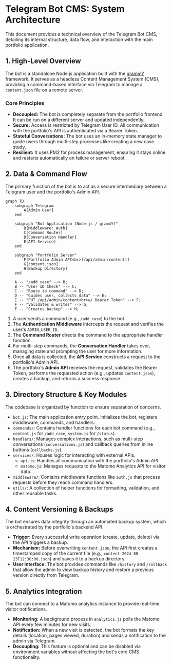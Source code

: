# Telegram Bot CMS: System Architecture

This document provides a technical overview of the Telegram Bot CMS, detailing its internal structure, data flow, and interaction with the main portfolio application.

## 1. High-Level Overview

The bot is a standalone Node.js application built with the [grammY](https://grammy.dev/) framework. It serves as a headless Content Management System (CMS), providing a command-based interface via Telegram to manage a `content.json` file on a remote server.

### Core Principles
-   **Decoupled:** The bot is completely separate from the portfolio frontend. It can be run on a different server and updated independently.
-   **Secure:** Access is restricted by Telegram User ID. All communication with the portfolio's API is authenticated via a Bearer Token.
-   **Stateful Conversations:** The bot uses an in-memory state manager to guide users through multi-step processes like creating a new case study.
-   **Resilient:** It uses PM2 for process management, ensuring it stays online and restarts automatically on failure or server reboot.

## 2. Data & Command Flow

The primary function of the bot is to act as a secure intermediary between a Telegram user and the portfolio's Admin API.

```mermaid
graph TD
    subgraph Telegram
        A[Admin User]
    end

    subgraph "Bot Application (Node.js / grammY)"
        B[Middleware: Auth]
        C[Command Router]
        D[Conversation Handler]
        E[API Service]
    end

    subgraph "Portfolio Server"
        F[Portfolio Admin API<br>(/api/admin/content)]
        G[content.json]
        H[Backup Directory]
    end

    A -- "/add_case" --> B;
    B -- "User ID Check" --> C;
    C -- "Route to command" --> D;
    D -- "Guides user, collects data" --> E;
    E -- "PUT /api/admin/content<br>w/ Bearer Token" --> F;
    F -- "Validates & writes" --> G;
    F -- "Creates backup" --> H;
```

1.  A user sends a command (e.g., `/add_case`) to the bot.
2.  The **Authentication Middleware** intercepts the request and verifies the user's `ADMIN_USER_ID`.
3.  The **Command Router** directs the command to the appropriate handler function.
4.  For multi-step commands, the **Conversation Handler** takes over, managing state and prompting the user for more information.
5.  Once all data is collected, the **API Service** constructs a request to the portfolio's Admin API.
6.  The portfolio's **Admin API** receives the request, validates the Bearer Token, performs the requested action (e.g., updates `content.json`), creates a backup, and returns a success response.

## 3. Directory Structure & Key Modules

The codebase is organized by function to ensure separation of concerns.

-   `bot.js`: The main application entry point. Initializes the bot, registers middleware, commands, and handlers.
-   `commands/`: Contains handler functions for each bot command (e.g., `content.js` for `/add_case`, `system.js` for `/status`).
-   `handlers/`: Manages complex interactions, such as multi-step conversations (`conversations.js`) and callback queries from inline buttons (`callbacks.js`).
-   `services/`: Houses logic for interacting with external APIs.
    -   `api.js`: Handles all communication with the portfolio's Admin API.
    -   `matomo.js`: Manages requests to the Matomo Analytics API for visitor data.
-   `middleware/`: Contains middleware functions like `auth.js` that process requests before they reach command handlers.
-   `utils/`: A collection of helper functions for formatting, validation, and other reusable tasks.

## 4. Content Versioning & Backups

The bot ensures data integrity through an automated backup system, which is orchestrated by the portfolio's backend API.

-   **Trigger:** Every successful write operation (create, update, delete) via the API triggers a backup.
-   **Mechanism:** Before overwriting `content.json`, the API first creates a timestamped copy of the current file (e.g., `content-2024-08-23T12:30:00.json`) and saves it to a backup directory.
-   **User Interface:** The bot provides commands like `/history` and `/rollback` that allow the admin to view backup history and restore a previous version directly from Telegram.

## 5. Analytics Integration

The bot can connect to a Matomo analytics instance to provide real-time visitor notifications.

-   **Monitoring:** A background process in `analytics.js` polls the Matomo API every few minutes for new visits.
-   **Notification:** When a new visit is detected, the bot formats the key details (location, pages viewed, duration) and sends a notification to the admin via Telegram.
-   **Decoupling:** This feature is optional and can be disabled via environment variables without affecting the bot's core CMS functionality.